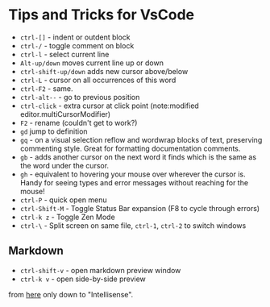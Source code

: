# Tips and Tricks for VsCode

* `ctrl-[]` - indent or outdent block
* `ctrl-/` - toggle comment on block
* `ctrl-l` - select current line
* `Alt-up/down` moves current line up or down
* `ctrl-shift-up/down` adds new cursor above/below
* `ctrl-L` - cursor on all occurrences of this word
* `ctrl-F2` - same.
* `ctrl-alt--` - go to previous position
* `ctrl-click` - extra cursor at click point (note:modified editor.multiCursorModifier)
* `F2` - rename (couldn't get to work?)
* `gd` jump to definition
* `gq` - on a visual selection reflow and wordwrap blocks of text, preserving commenting style. Great for formatting documentation comments.
* `gb` - adds another cursor on the next word it finds which is the same as the word under the cursor.
* `gh` - equivalent to hovering your mouse over wherever the cursor is. Handy for seeing types and error messages without reaching for the mouse!
* `ctrl-P` - quick open menu
* `ctrl-Shift-M` - Toggle Status Bar expansion (F8 to cycle through errors)
* `ctrl-k z` - Toggle Zen Mode
* `ctrl-\` - Split screen on same file, `ctrl-1`, `ctrl-2` to switch windows

## Markdown

* `ctrl-shift-v` - open markdown preview window
* `ctrl-k v` - open side-by-side preview

from [here](https://code.visualstudio.com/docs/getstarted/tips-and-tricks) only down to "Intellisense".
